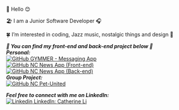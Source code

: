 👋 Hello 😊

🏖 I am a Junior Software Developer 🎧 

🍀 I’m interested in coding, Jazz music, nostalgic things and design 🎨 

***🌟 You can find my front-end and back-end project below 🌟 <br />***
***Personal:***<br />
[![GitHub](https://i.stack.imgur.com/tskMh.png) GYMMER - Messaging App](https://github.com/manheicatherine/messagingApp) <br />
[![GitHub](https://i.stack.imgur.com/tskMh.png) NC News App (Front-end)](https://github.com/manheicatherine/frontend-nc-news) <br />
[![GitHub](https://i.stack.imgur.com/tskMh.png) NC News App (Back-end)](https://github.com/manheicatherine/be-ncnews) <br />
***Group Project:***<br />
[![GitHub](https://i.stack.imgur.com/tskMh.png) NC Pet-United](https://github.com/manheicatherine/Pets-reunited) <br />



***Feel free to connect with me on LinkedIn: <br />***
[![Linkedin](https://i.stack.imgur.com/gVE0j.png) LinkedIn: Catherine Li](https://www.linkedin.com/in/manheicatherine/)
&nbsp;
